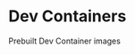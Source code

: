 # Dev Containers

Prebuilt Dev Container images

<!-- toc -->



<!-- Regenerate with "pre-commit run -a markdown-toc" -->

<!-- tocstop -->


